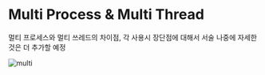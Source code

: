 # Multi Process & Multi Thread

멀티 프로세스와 멀티 쓰레드의 차이점, 각 사용시 장단점에 대해서 서술 나중에 자세한 것은 더 추가할 예정

![multi](https://user-images.githubusercontent.com/62277037/145001389-f818e5d3-c973-4e70-9872-99b75be0fd60.PNG)
